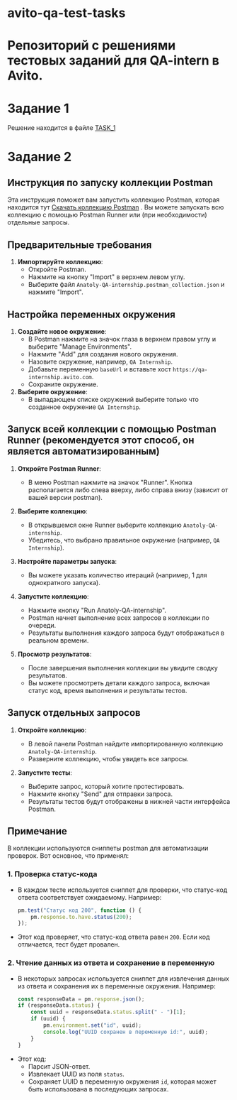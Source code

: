 # avito-qa-test-tasks
# Репозиторий с решениями тестовых заданий для QA-intern в Avito.
# Задание 1
Решение находится в файле [TASK_1](TASK_1.md)

# Задание 2

## Инструкция по запуску коллекции Postman

Эта инструкция поможет вам запустить коллекцию Postman, которая находится тут [Скачать коллекцию Postman](./Anatoly-QA-internship.postman_collection.json)
. Вы можете запускать всю коллекцию с помощью Postman Runner или (при необходимости) отдельные запросы.

## Предварительные требования

1. **Импортируйте коллекцию**:
    - Откройте Postman.
    - Нажмите на кнопку "Import" в верхнем левом углу.
    - Выберите файл `Anatoly-QA-internship.postman_collection.json` и нажмите "Import".

## Настройка переменных окружения

1. **Создайте новое окружение**:
    - В Postman нажмите на значок глаза в верхнем правом углу и выберите "Manage Environments".
    - Нажмите "Add" для создания нового окружения.
    - Назовите окружение, например, `QA Internship`.
    - Добавьте переменную `baseUrl` и вставьте хост `https://qa-internship.avito.com`.
    - Сохраните окружение.
2. **Выберите окружение**:
    - В выпадающем списке окружений выберите только что созданное окружение `QA Internship`.

## Запуск всей коллекции с помощью Postman Runner (рекомендуется этот способ, он является автоматизированным)

1. **Откройте Postman Runner**:
    - В меню Postman нажмите на значок "Runner". Кнопка располагается либо слева вверху, либо справа внизу (зависит от вашей версии postman). 

2. **Выберите коллекцию**:
    - В открывшемся окне Runner выберите коллекцию `Anatoly-QA-internship`.
    - Убедитесь, что выбрано правильное окружение (например, `QA Internship`).

3. **Настройте параметры запуска**:
    - Вы можете указать количество итераций (например, 1 для однократного запуска).

4. **Запустите коллекцию**:
    - Нажмите кнопку "Run Anatoly-QA-internship".
    - Postman начнет выполнение всех запросов в коллекции по очереди.
    - Результаты выполнения каждого запроса будут отображаться в реальном времени.

5. **Просмотр результатов**:
    - После завершения выполнения коллекции вы увидите сводку результатов.
    - Вы можете просмотреть детали каждого запроса, включая статус код, время выполнения и результаты тестов.

## Запуск отдельных запросов

1. **Откройте коллекцию**:
    - В левой панели Postman найдите импортированную коллекцию `Anatoly-QA-internship`.
    - Разверните коллекцию, чтобы увидеть все запросы.

2. **Запустите тесты**:
    - Выберите запрос, который хотите протестировать.
    - Нажмите кнопку "Send" для отправки запроса.
    - Результаты тестов будут отображены в нижней части интерфейса Postman.

## Примечание

В коллекции используются сниппеты postman для автоматизации проверок. Вот основное, что применял:

### 1. **Проверка статус-кода**
- В каждом тесте используется сниппет для проверки, что статус-код ответа соответствует ожидаемому. Например:
  ```javascript
  pm.test("Статус код 200", function () {
      pm.response.to.have.status(200);
  });
  ```
- Этот код проверяет, что статус-код ответа равен `200`. Если код отличается, тест будет провален.

### 2. **Чтение данных из ответа и сохранение в переменную**
- В некоторых запросах используется сниппет для извлечения данных из ответа и сохранения их в переменные окружения. Например:
  ```javascript
  const responseData = pm.response.json();
  if (responseData.status) {
      const uuid = responseData.status.split(" - ")[1];
      if (uuid) {
          pm.environment.set("id", uuid);
          console.log("UUID сохранен в переменную id:", uuid);
      }
  }
  ```
- Этот код:
    - Парсит JSON-ответ.
    - Извлекает UUID из поля `status`.
    - Сохраняет UUID в переменную окружения `id`, которая может быть использована в последующих запросах.
